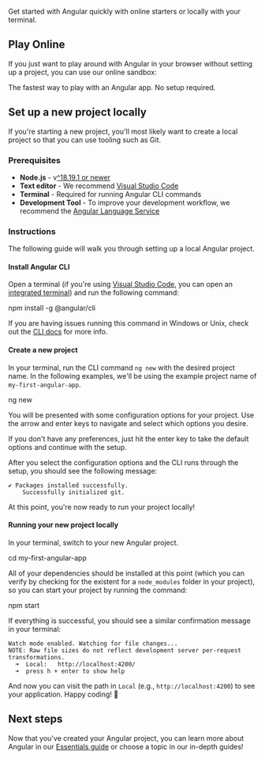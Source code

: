 <docs-decorative-header title="Installation" imgSrc="adev/src/assets/images/what_is_angular.svg"> <!-- markdownlint-disable-line -->
</docs-decorative-header>

Get started with Angular quickly with online starters or locally with your terminal.

## Play Online

If you just want to play around with Angular in your browser without setting up a project, you can use our online sandbox:

<docs-card-container>
  <docs-card title="" href="/playground" link="Open on Playground">
  The fastest way to play with an Angular app. No setup required.
  </docs-card>
</docs-card-container>

## Set up a new project locally

If you're starting a new project, you'll most likely want to create a local project so that you can use tooling such as Git.

### Prerequisites

- **Node.js** - v[^18.19.1 or newer](/reference/versions)
- **Text editor** - We recommend [Visual Studio Code](https://code.visualstudio.com/)
- **Terminal** - Required for running Angular CLI commands
- **Development Tool** - To improve your development workflow, we recommend the [Angular Language Service](/tools/language-service)

### Instructions

The following guide will walk you through setting up a local Angular project.

#### Install Angular CLI

Open a terminal (if you're using [Visual Studio Code](https://code.visualstudio.com/), you can open an [integrated terminal](https://code.visualstudio.com/docs/editor/integrated-terminal)) and run the following command:

<docs-code language="shell">

npm install -g @angular/cli

</docs-code>

If you are having issues running this command in Windows or Unix, check out the [CLI docs](/tools/cli/setup-local#install-the-angular-cli) for more info.

#### Create a new project

In your terminal, run the CLI command `ng new` with the desired project name. In the following examples, we'll be using the example project name of `my-first-angular-app`.

<docs-code language="shell">

ng new <project-name>

</docs-code>

You will be presented with some configuration options for your project. Use the arrow and enter keys to navigate and select which options you desire.

If you don't have any preferences, just hit the enter key to take the default options and continue with the setup.

After you select the configuration options and the CLI runs through the setup, you should see the following message:

```shell
✔ Packages installed successfully.
    Successfully initialized git.
```

At this point, you're now ready to run your project locally!

#### Running your new project locally

In your terminal, switch to your new Angular project.

<docs-code language="shell">

cd my-first-angular-app

</docs-code>

All of your dependencies should be installed at this point (which you can verify by checking for the existent for a `node_modules` folder in your project), so you can start your project by running the command:

<docs-code language="shell">

npm start

</docs-code>

If everything is successful, you should see a similar confirmation message in your terminal:

```shell
Watch mode enabled. Watching for file changes...
NOTE: Raw file sizes do not reflect development server per-request transformations.
  ➜  Local:   http://localhost:4200/
  ➜  press h + enter to show help
```

And now you can visit the path in `Local` (e.g., `http://localhost:4200`) to see your application. Happy coding! 🎉

## Next steps

Now that you've created your Angular project, you can learn more about Angular in our [Essentials guide](/essentials) or choose a topic in our in-depth guides!
